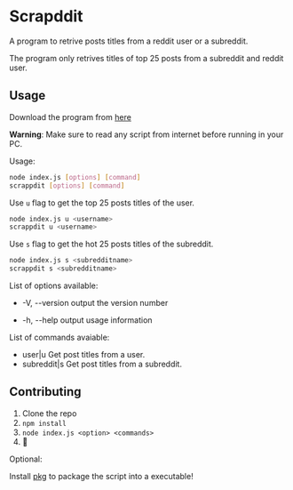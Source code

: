 # Scrapddit

A program to retrive posts titles from a reddit user or a subreddit.

The program only retrives titles of top 25 posts from a subreddit and reddit user.

## Usage

Download the program from [here](https://github.com/Phoenix181/scrapddit/releases/tag/v1.0-beta)

**Warning**: Make sure to read any script from internet before running in your PC.

Usage: 
```bash
node index.js [options] [command]
scrappdit [options] [command]
```

Use `u` flag to get the top 25 posts titles of the user.

```bash
node index.js u <username> 
scrappdit u <username>
```

Use `s` flag to get the hot 25 posts titles of the subreddit.

```bash
node index.js s <subredditname>
scrappdit s <subredditname>
```

List of options available:

  - -V, --version                output the version number

  - -h, --help                   output usage information

List of commands avaiable:

 - user|u <username>            Get post titles from a user.
 - subreddit|s <subredditname>  Get post titles from a subreddit.

## Contributing

1. Clone the repo
2. `npm install`
3. `node index.js <option> <commands>`
4. :tada:

Optional:

Install [pkg](https://www.npmjs.com/package/pkg) to package the script into a executable!
